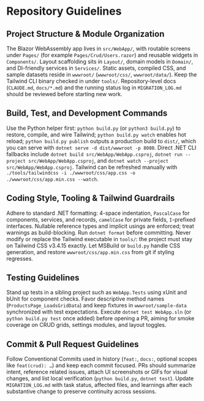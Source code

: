 # Repository Guidelines

## Project Structure & Module Organization
The Blazor WebAssembly app lives in `src/WebApp/`, with routable screens under `Pages/` (for example `Pages/Crud/Users.razor`) and reusable widgets in `Components/`. Layout scaffolding sits in `Layout/`, domain models in `Domain/`, and DI-friendly services in `Services/`. Static assets, compiled CSS, and sample datasets reside in `wwwroot/` (`wwwroot/css/`, `wwwroot/data/`). Keep the Tailwind CLI binary checked in under `tools/`. Repository-level docs (`CLAUDE.md`, `docs/*.md`) and the running status log in `MIGRATION_LOG.md` should be reviewed before starting new work.

## Build, Test, and Development Commands
Use the Python helper first: `python build.py` (or `python3 build.py`) to restore, compile, and wire Tailwind; `python build.py watch` enables hot reload; `python build.py publish` outputs a production build to `dist/`, which you can serve with `dotnet serve -d dist/wwwroot -p 8080`. Direct .NET CLI fallbacks include `dotnet build src/WebApp/WebApp.csproj`, `dotnet run --project src/WebApp/WebApp.csproj`, and `dotnet watch --project src/WebApp/WebApp.csproj`. Tailwind can be refreshed manually with `./tools/tailwindcss -i ./wwwroot/css/app.css -o ./wwwroot/css/app.min.css --watch`.

## Coding Style, Tooling & Tailwind Guardrails
Adhere to standard .NET formatting: 4-space indentation, `PascalCase` for components, services, and records, `camelCase` for private fields, `I`-prefixed interfaces. Nullable reference types and implicit usings are enforced; treat warnings as build-blocking. Run `dotnet format` before committing. Never modify or replace the Tailwind executable in `tools/`: the project must stay on Tailwind CSS v3.4.15 exactly. Let MSBuild or `build.py` handle CSS generation, and restore `wwwroot/css/app.min.css` from git if styling regresses.

## Testing Guidelines
Stand up tests in a sibling project such as `WebApp.Tests` using xUnit and bUnit for component checks. Favor descriptive method names (`ProductsPage_LoadsGridData`) and keep fixtures in `wwwroot/sample-data` synchronized with test expectations. Execute `dotnet test WebApp.sln` (or `python build.py test` once added) before opening a PR, aiming for smoke coverage on CRUD grids, settings modules, and layout toggles.

## Commit & Pull Request Guidelines
Follow Conventional Commits used in history (`feat:`, `docs:`, optional scopes like `feat(crud): …`) and keep each commit focused. PRs should summarize intent, reference related issues, attach UI screenshots or GIFs for visual changes, and list local verification (`python build.py`, `dotnet test`). Update `MIGRATION_LOG.md` with task status, affected files, and learnings after each substantive change to preserve continuity across sessions.

